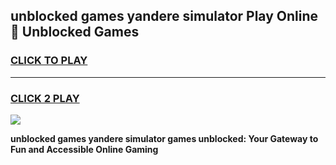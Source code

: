 
## unblocked games yandere simulator Play Online 👋 Unblocked Games
<h3>
<a href="https://premium.freeplayer.one?title=unblocked_games_yandere_simulator&ref=19F">CLICK TO PLAY</a></h3>
<hr>

<h3>
<a href="https://premium.freeplayer.one?title=unblocked_games_yandere_simulator&ref=19F">CLICK 2 PLAY</a>
  
</h3>

<a href="https://premium.freeplayer.one?title=unblocked_games_yandere_simulator&ref=19F"><img src="https://clearcache.store/games.png"></a>


**unblocked games yandere simulator games unblocked: Your Gateway to Fun and Accessible Online Gaming**
